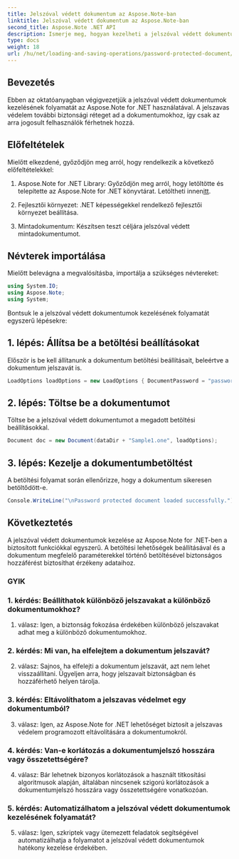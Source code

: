 ```yaml
---
title: Jelszóval védett dokumentum az Aspose.Note-ban
linktitle: Jelszóval védett dokumentum az Aspose.Note-ban
second_title: Aspose.Note .NET API
description: Ismerje meg, hogyan kezelheti a jelszóval védett dokumentumokat az Aspose.Note for .NET használatával. Könnyedén védheti bizalmas adatait.
type: docs
weight: 18
url: /hu/net/loading-and-saving-operations/password-protected-document/
---
```

## Bevezetés

Ebben az oktatóanyagban végigvezetjük a jelszóval védett dokumentumok kezelésének folyamatát az Aspose.Note for .NET használatával. A jelszavas védelem további biztonsági réteget ad a dokumentumokhoz, így csak az arra jogosult felhasználók férhetnek hozzá.

## Előfeltételek

Mielőtt elkezdené, győződjön meg arról, hogy rendelkezik a következő előfeltételekkel:

1. Aspose.Note for .NET Library: Győződjön meg arról, hogy letöltötte és telepítette az Aspose.Note for .NET könyvtárat. Letöltheti innen[itt](https://releases.aspose.com/note/net/).

2. Fejlesztői környezet: .NET képességekkel rendelkező fejlesztői környezet beállítása.

3. Mintadokumentum: Készítsen teszt céljára jelszóval védett mintadokumentumot.

## Névterek importálása

Mielőtt belevágna a megvalósításba, importálja a szükséges névtereket:

```csharp
using System.IO;
using Aspose.Note;
using System;
```

Bontsuk le a jelszóval védett dokumentumok kezelésének folyamatát egyszerű lépésekre:

## 1. lépés: Állítsa be a betöltési beállításokat

Először is be kell állítanunk a dokumentum betöltési beállításait, beleértve a dokumentum jelszavát is.

```csharp
LoadOptions loadOptions = new LoadOptions { DocumentPassword = "password" };
```

## 2. lépés: Töltse be a dokumentumot

Töltse be a jelszóval védett dokumentumot a megadott betöltési beállításokkal.

```csharp
Document doc = new Document(dataDir + "Sample1.one", loadOptions);
```

## 3. lépés: Kezelje a dokumentumbetöltést

A betöltési folyamat során ellenőrizze, hogy a dokumentum sikeresen betöltődött-e.

```csharp
Console.WriteLine("\nPassword protected document loaded successfully.");
```

## Következtetés

A jelszóval védett dokumentumok kezelése az Aspose.Note for .NET-ben a biztosított funkciókkal egyszerű. A betöltési lehetőségek beállításával és a dokumentum megfelelő paraméterekkel történő betöltésével biztonságos hozzáférést biztosíthat érzékeny adataihoz.

### GYIK

### 1. kérdés: Beállíthatok különböző jelszavakat a különböző dokumentumokhoz?

1. válasz: Igen, a biztonság fokozása érdekében különböző jelszavakat adhat meg a különböző dokumentumokhoz.

### 2. kérdés: Mi van, ha elfelejtem a dokumentum jelszavát?

2. válasz: Sajnos, ha elfelejti a dokumentum jelszavát, azt nem lehet visszaállítani. Ügyeljen arra, hogy jelszavait biztonságban és hozzáférhető helyen tárolja.

### 3. kérdés: Eltávolíthatom a jelszavas védelmet egy dokumentumból?

3. válasz: Igen, az Aspose.Note for .NET lehetőséget biztosít a jelszavas védelem programozott eltávolítására a dokumentumokról.

### 4. kérdés: Van-e korlátozás a dokumentumjelszó hosszára vagy összetettségére?

4. válasz: Bár lehetnek bizonyos korlátozások a használt titkosítási algoritmusok alapján, általában nincsenek szigorú korlátozások a dokumentumjelszó hosszára vagy összetettségére vonatkozóan.

### 5. kérdés: Automatizálhatom a jelszóval védett dokumentumok kezelésének folyamatát?

5. válasz: Igen, szkriptek vagy ütemezett feladatok segítségével automatizálhatja a folyamatot a jelszóval védett dokumentumok hatékony kezelése érdekében.